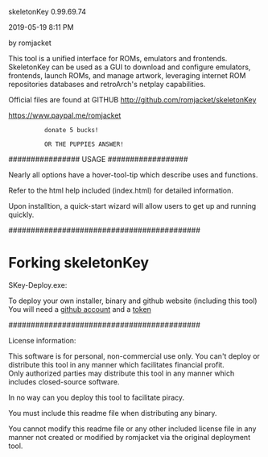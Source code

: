 skeletonKey 0.99.69.74

 2019-05-19 8:11 PM
 
by romjacket 

This tool is a unified interface for ROMs, emulators and frontends.
SkeletonKey can be used as a GUI to download and configure emulators, frontends, 
launch ROMs, and manage artwork, leveraging internet ROM repositories databases 
and retroArch's netplay capabilities.

Official files are found at GITHUB
http://github.com/romjacket/skeletonKey


https://www.paypal.me/romjacket

              donate 5 bucks!  
              
              OR THE PUPPIES ANSWER!
  


################  USAGE  ##################

Nearly all options have a hover-tool-tip which describe uses and functions.

Refer to the html help included (index.html) for detailed information.

Upon installtion, a quick-start wizard will allow users to get up and running quickly.

###########################################

# Forking skeletonKey

SKey-Deploy.exe:  

To deploy your own installer, binary and github website (including this tool) 
You will need a [github account](https://github.com/join) and a [token](https://github.com/settings/tokens)

###########################################

License information:

This software is for personal, non-commercial use only.
You can't deploy or distribute this tool in any manner which facilitates financial profit.  
Only authorized parties may distribute this tool in any manner which includes closed-source software.  

In no way can you deploy this tool to facilitate piracy.  

You must include this readme file when distributing any binary.

You cannot modify this readme file or any other included license file in any manner not created or modified by romjacket via the original deployment tool.

